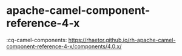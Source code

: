 # apache-camel-component-reference-4-x

:cq-camel-components: https://rhaetor.github.io/rh-apache-camel-component-reference-4-x/components/4.0.x/
